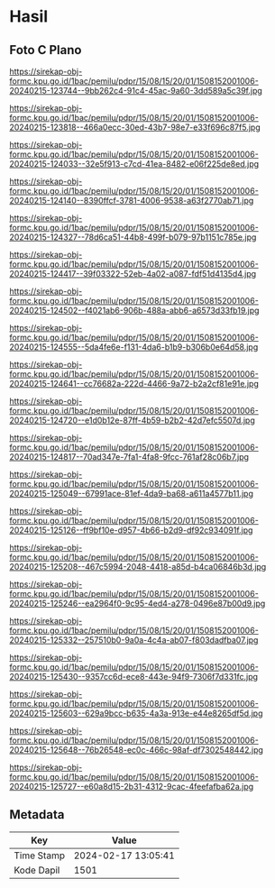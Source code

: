 # Hasil

## Foto C Plano

https://sirekap-obj-formc.kpu.go.id/1bac/pemilu/pdpr/15/08/15/20/01/1508152001006-20240215-123744--9bb262c4-91c4-45ac-9a60-3dd589a5c39f.jpg

https://sirekap-obj-formc.kpu.go.id/1bac/pemilu/pdpr/15/08/15/20/01/1508152001006-20240215-123818--466a0ecc-30ed-43b7-98e7-e33f696c87f5.jpg

https://sirekap-obj-formc.kpu.go.id/1bac/pemilu/pdpr/15/08/15/20/01/1508152001006-20240215-124033--32e5f913-c7cd-41ea-8482-e06f225de8ed.jpg

https://sirekap-obj-formc.kpu.go.id/1bac/pemilu/pdpr/15/08/15/20/01/1508152001006-20240215-124140--8390ffcf-3781-4006-9538-a63f2770ab71.jpg

https://sirekap-obj-formc.kpu.go.id/1bac/pemilu/pdpr/15/08/15/20/01/1508152001006-20240215-124327--78d6ca51-44b8-499f-b079-97b1151c785e.jpg

https://sirekap-obj-formc.kpu.go.id/1bac/pemilu/pdpr/15/08/15/20/01/1508152001006-20240215-124417--39f03322-52eb-4a02-a087-fdf51d4135d4.jpg

https://sirekap-obj-formc.kpu.go.id/1bac/pemilu/pdpr/15/08/15/20/01/1508152001006-20240215-124502--f4021ab6-906b-488a-abb6-a6573d33fb19.jpg

https://sirekap-obj-formc.kpu.go.id/1bac/pemilu/pdpr/15/08/15/20/01/1508152001006-20240215-124555--5da4fe6e-f131-4da6-b1b9-b306b0e64d58.jpg

https://sirekap-obj-formc.kpu.go.id/1bac/pemilu/pdpr/15/08/15/20/01/1508152001006-20240215-124641--cc76682a-222d-4466-9a72-b2a2cf81e91e.jpg

https://sirekap-obj-formc.kpu.go.id/1bac/pemilu/pdpr/15/08/15/20/01/1508152001006-20240215-124720--e1d0b12e-87ff-4b59-b2b2-42d7efc5507d.jpg

https://sirekap-obj-formc.kpu.go.id/1bac/pemilu/pdpr/15/08/15/20/01/1508152001006-20240215-124817--70ad347e-7fa1-4fa8-9fcc-761af28c06b7.jpg

https://sirekap-obj-formc.kpu.go.id/1bac/pemilu/pdpr/15/08/15/20/01/1508152001006-20240215-125049--67991ace-81ef-4da9-ba68-a611a4577b11.jpg

https://sirekap-obj-formc.kpu.go.id/1bac/pemilu/pdpr/15/08/15/20/01/1508152001006-20240215-125126--ff9bf10e-d957-4b66-b2d9-df92c934091f.jpg

https://sirekap-obj-formc.kpu.go.id/1bac/pemilu/pdpr/15/08/15/20/01/1508152001006-20240215-125208--467c5994-2048-4418-a85d-b4ca06846b3d.jpg

https://sirekap-obj-formc.kpu.go.id/1bac/pemilu/pdpr/15/08/15/20/01/1508152001006-20240215-125246--ea2964f0-9c95-4ed4-a278-0496e87b00d9.jpg

https://sirekap-obj-formc.kpu.go.id/1bac/pemilu/pdpr/15/08/15/20/01/1508152001006-20240215-125332--257510b0-9a0a-4c4a-ab07-f803dadfba07.jpg

https://sirekap-obj-formc.kpu.go.id/1bac/pemilu/pdpr/15/08/15/20/01/1508152001006-20240215-125430--9357cc6d-ece8-443e-94f9-7306f7d331fc.jpg

https://sirekap-obj-formc.kpu.go.id/1bac/pemilu/pdpr/15/08/15/20/01/1508152001006-20240215-125603--629a9bcc-b635-4a3a-913e-e44e8265df5d.jpg

https://sirekap-obj-formc.kpu.go.id/1bac/pemilu/pdpr/15/08/15/20/01/1508152001006-20240215-125648--76b26548-ec0c-466c-98af-df7302548442.jpg

https://sirekap-obj-formc.kpu.go.id/1bac/pemilu/pdpr/15/08/15/20/01/1508152001006-20240215-125727--e60a8d15-2b31-4312-9cac-4feefafba62a.jpg


## Metadata

| Key        | Value               |
| ---------- | ------------------- |
| Time Stamp | 2024-02-17 13:05:41 |
| Kode Dapil | 1501                |



